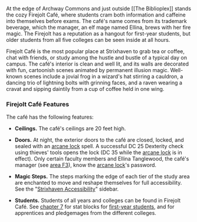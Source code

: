 At the edge of Archway Commons and just outside [[The Biblioplex]] stands the cozy Firejolt Café, where students cram both information and caffeine into themselves before exams. The café's name comes from its trademark beverage, which the manager, an elf mage named Ellina, brews with her fire magic. The Firejolt has a reputation as a hangout for first-year students, but older students from all five colleges can be seen inside at all hours.

Firejolt Café is the most popular place at Strixhaven to grab tea or coffee, chat with friends, or study among the hustle and bustle of a typical day on campus. The café's interior is clean and well lit, and its walls are decorated with fun, cartoonish scenes animated by permanent illusion magic. Well-known scenes include a jovial frog in a wizard's hat stirring a cauldron, a dancing trio of lightning bolts with grinning faces, and a raven wearing a cravat and sipping daintily from a cup of coffee held in one wing.
### Firejolt Café Features
The café has the following features:

- **Ceilings.** The café's ceilings are 20 feet high.

- **Doors.** At night, the exterior doors to the café are closed, locked, and sealed with an [arcane lock](https://5e.tools/spells.html#arcane%20lock_phb) spell. A successful DC 25 Dexterity check using thieves' tools opens the lock (DC 35 while the [arcane lock](https://5e.tools/spells.html#arcane%20lock_phb) is in effect). Only certain faculty members and Ellina Tanglewood, the café's manager (see [area F3](https://5e.tools/adventure.html#scc-ck,0,f3.%20barista%20station,0)), know the [arcane lock](https://5e.tools/spells.html#arcane%20lock_phb)'s password.

- **Magic Steps.** The steps marking the edge of each tier of the study area are enchanted to move and reshape themselves for full accessibility. See the "[Strixhaven Accessibility](https://5e.tools/adventure.html#scc-ck,0,strixhaven%20accessibility,0)" sidebar.

- **Students.** Students of all years and colleges can be found in Firejolt Café. See [chapter 7](https://5e.tools/book.html#scc,8) for stat blocks for [first-year students](https://5e.tools/bestiary.html#first-year%20student_scc), and for apprentices and pledgemages from the different colleges.